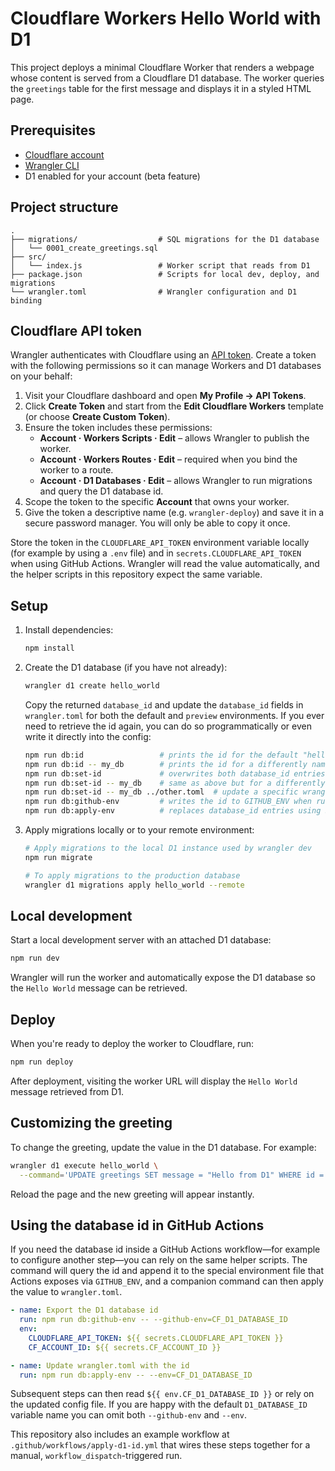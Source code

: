 # Cloudflare Workers Hello World with D1

This project deploys a minimal Cloudflare Worker that renders a webpage whose
content is served from a Cloudflare D1 database. The worker queries the
`greetings` table for the first message and displays it in a styled HTML page.

## Prerequisites

- [Cloudflare account](https://dash.cloudflare.com/)
- [Wrangler CLI](https://developers.cloudflare.com/workers/wrangler/install-and-update/)
- D1 enabled for your account (beta feature)

## Project structure

```
.
├── migrations/                  # SQL migrations for the D1 database
│   └── 0001_create_greetings.sql
├── src/
│   └── index.js                 # Worker script that reads from D1
├── package.json                 # Scripts for local dev, deploy, and migrations
└── wrangler.toml                # Wrangler configuration and D1 binding
```

## Cloudflare API token

Wrangler authenticates with Cloudflare using an [API token](https://dash.cloudflare.com/profile/api-tokens).
Create a token with the following permissions so it can manage Workers and
D1 databases on your behalf:

1. Visit your Cloudflare dashboard and open **My Profile → API Tokens**.
2. Click **Create Token** and start from the **Edit Cloudflare Workers**
   template (or choose **Create Custom Token**).
3. Ensure the token includes these permissions:
   - **Account · Workers Scripts · Edit** – allows Wrangler to publish the worker.
   - **Account · Workers Routes · Edit** – required when you bind the worker to a route.
   - **Account · D1 Databases · Edit** – allows Wrangler to run migrations and
     query the D1 database id.
4. Scope the token to the specific **Account** that owns your worker.
5. Give the token a descriptive name (e.g. `wrangler-deploy`) and save it in a
   secure password manager. You will only be able to copy it once.

Store the token in the `CLOUDFLARE_API_TOKEN` environment variable locally (for
example by using a `.env` file) and in `secrets.CLOUDFLARE_API_TOKEN` when using
GitHub Actions. Wrangler will read the value automatically, and the helper
scripts in this repository expect the same variable.

## Setup

1. Install dependencies:

   ```bash
   npm install
   ```

2. Create the D1 database (if you have not already):

   ```bash
   wrangler d1 create hello_world
   ```

   Copy the returned `database_id` and update the `database_id` fields in
   `wrangler.toml` for both the default and `preview` environments. If you
   ever need to retrieve the id again, you can do so programmatically or even
   write it directly into the config:

   ```bash
   npm run db:id                 # prints the id for the default "hello_world" database
   npm run db:id -- my_db        # prints the id for a differently named database
   npm run db:set-id             # overwrites both database_id entries in wrangler.toml
   npm run db:set-id -- my_db    # same as above but for a differently named database
   npm run db:set-id -- my_db ../other.toml  # update a specific wrangler config file
   npm run db:github-env         # writes the id to GITHUB_ENV when running in Actions
   npm run db:apply-env          # replaces database_id entries using $D1_DATABASE_ID (or a custom env var)
   ```

3. Apply migrations locally or to your remote environment:

   ```bash
   # Apply migrations to the local D1 instance used by wrangler dev
   npm run migrate

   # To apply migrations to the production database
   wrangler d1 migrations apply hello_world --remote
   ```

## Local development

Start a local development server with an attached D1 database:

```bash
npm run dev
```

Wrangler will run the worker and automatically expose the D1 database so the
`Hello World` message can be retrieved.

## Deploy

When you're ready to deploy the worker to Cloudflare, run:

```bash
npm run deploy
```

After deployment, visiting the worker URL will display the `Hello World`
message retrieved from D1.

## Customizing the greeting

To change the greeting, update the value in the D1 database. For example:

```bash
wrangler d1 execute hello_world \
  --command='UPDATE greetings SET message = "Hello from D1" WHERE id = 1;'
```

Reload the page and the new greeting will appear instantly.

## Using the database id in GitHub Actions

If you need the database id inside a GitHub Actions workflow—for example to
configure another step—you can rely on the same helper scripts. The command will
query the id and append it to the special environment file that Actions exposes
via `GITHUB_ENV`, and a companion command can then apply the value to
`wrangler.toml`.

```yaml
- name: Export the D1 database id
  run: npm run db:github-env -- --github-env=CF_D1_DATABASE_ID
  env:
    CLOUDFLARE_API_TOKEN: ${{ secrets.CLOUDFLARE_API_TOKEN }}
    CF_ACCOUNT_ID: ${{ secrets.CF_ACCOUNT_ID }}

- name: Update wrangler.toml with the id
  run: npm run db:apply-env -- --env=CF_D1_DATABASE_ID
```

Subsequent steps can then read `${{ env.CF_D1_DATABASE_ID }}` or rely on the
updated config file. If you are happy with the default `D1_DATABASE_ID` variable
name you can omit both `--github-env` and `--env`.

This repository also includes an example workflow at
`.github/workflows/apply-d1-id.yml` that wires these steps together for a
manual, `workflow_dispatch`-triggered run.
